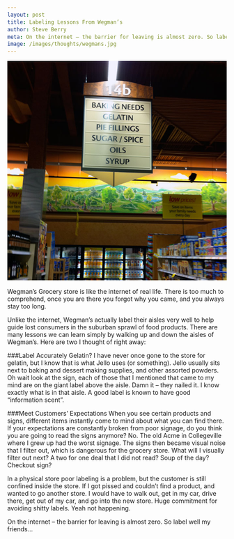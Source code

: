 ```yaml
---
layout: post
title: Labeling Lessons From Wegman’s
author: Steve Berry
meta: On the internet – the barrier for leaving is almost zero. So label well my friends…
image: /images/thoughts/wegmans.jpg
---
```


<img src="/images/thoughts/wegmans.jpg" alt="Wegman's asile labels" class="scale-with-grid"/>

Wegman’s Grocery store is like the internet of real life. There is too much to comprehend, once you are there you forgot why you came, and you always stay too long.

Unlike the internet, Wegman’s actually label their aisles very well to help guide lost consumers in the suburban sprawl of food products. There are many lessons we can  learn simply by walking up and down the aisles of Wegman’s. Here are two I thought of right away:

###Label Accurately
Gelatin? I have never once gone to the store for gelatin, but I know that is what Jello uses (or something). Jello usually sits next to baking and dessert making supplies, and other assorted powders. Oh wait look at the sign, each of those that I mentioned that came to my mind are on the giant label above the aisle. Damn it – they nailed it. I know exactly what is in that aisle. A good label is known to have good “information scent”.

###Meet Customers’ Expectations
When you see certain products and signs, different items instantly come to mind about what you can find there. If your expectations are constantly broken from poor signage, do you think you are going to read the signs anymore? No. The old Acme in Collegeville where I grew up had the worst signage. The signs then became visual noise that I filter out, which is dangerous for the grocery store. What will I visually filter out next? A two for one deal that I did not read? Soup of the day? Checkout sign?

In a physical store poor labeling is a problem, but the customer is still confined inside the store. If I got pissed and couldn’t find a product, and wanted to go another store. I would have to walk out, get in my car, drive there, get out of my car, and go into the new store. Huge commitment for avoiding shitty labels. Yeah not happening.

On the internet – the barrier for leaving is almost zero. So label well my friends…